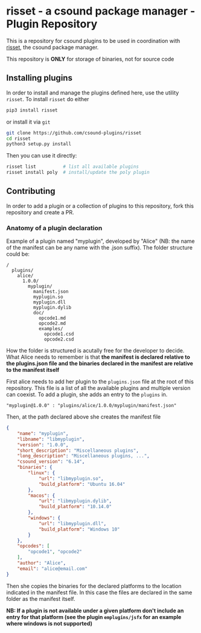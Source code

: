 # risset - a csound package manager - Plugin Repository

This is a repository for csound plugins to be used in coordination
with [risset], the csound package manager.

This repository is **ONLY** for storage of binaries, not for source code


## Installing plugins

In order to install and manage the plugins defined here, use the utility `risset`. To
install `risset` do either

```bash
pip3 install risset
```

or install it via `git`

```bash
git clone https://github.com/csound-plugins/risset
cd risset
python3 setup.py install
```

Then you can use it directly:

```bash
risset list          # list all available plugins
risset install poly  # install/update the poly plugin
```


## Contributing

In order to add a plugin or a collection of plugins to this repository, fork
this repository and create a PR.

### Anatomy of a plugin declaration

Example of a plugin named "myplugin", developed by "Alice" (NB: the name of the manifest can be
any name with the .json suffix). The folder structure could be:

```
/
  plugins/
    alice/
      1.0.0/
        myplugin/
          manifest.json
          myplugin.so
          myplugin.dll
          myplugin.dylib
          doc/
            opcode1.md
            opcode2.md
            examples/
              opcode1.csd
              opcode2.csd
```

How the folder is structured is acutally free for the developer to decide. What Alice needs to remember is that **the manifest is declared relative to the plugins.json file and the binaries declared in the manifest are relative to the manifest itself**

First alice needs to add her plugin to the `plugins.json` file at the root of this repository.
This file is a list of all the available plugins and multiple version can coexist.
To add a plugin, she adds an entry to the `plugins` in.

    "myplugin@1.0.0" : "plugins/alice/1.0.0/myplugin/manifest.json"

Then, at the path declared above she creates the manifest file


```json
{
    "name": "myplugin",
    "libname": "libmyplugin",
    "version": "1.0.0",
    "short_description": "Miscellaneous plugins",
    "long_description": "Miscellaneous plugins, ...",
    "csound_version": "6.14",
    "binaries": {
        "linux": {
            "url": "libmyplugin.so",
            "build_platform": "Ubuntu 16.04"
        },
        "macos": {
            "url": "libmyplugin.dylib",
            "build_platform": "10.14.0"
        },
        "windows": {
            "url": "libmyplugin.dll",
            "build_platform": "Windows 10"
        }
    },
    "opcodes": [
        "opcode1", "opcode2"
    ],
    "author": "Alice",
    "email": "alice@email.com"
}

```

Then she copies the binaries for the declared platforms to the location indicated in the manifest file. In this case the files are declared in the same folder as the manifest itself.

**NB: If a plugin is not available under a given platform don't include an entry for that
platform (see the plugin `emplugins/jsfx` for an example where windows is not supported)**

[risset]: https://github.com/csound-plugins/risset
